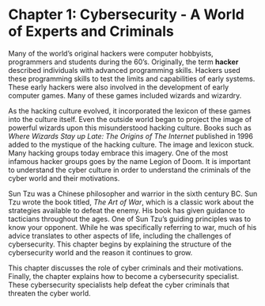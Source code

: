 Chapter 1: Cybersecurity - A World of Experts and Criminals
===========================================================

Many of the world’s original hackers were computer hobbyists, programmers and students during the 60’s. Originally, the term **hacker** described individuals with advanced programming skills. Hackers used these programming skills to test the limits and capabilities of early systems. These early hackers were also involved in the development of early computer games. Many of these games included wizards and wizardry.

As the hacking culture evolved, it incorporated the lexicon of these games into the culture itself. Even the outside world began to project the image of powerful wizards upon this misunderstood hacking culture. Books such as _Where Wizards Stay up Late: The Origins of The Internet_ published in 1996 added to the mystique of the hacking culture. The image and lexicon stuck. Many hacking groups today embrace this imagery. One of the most infamous hacker groups goes by the name Legion of Doom. It is important to understand the cyber culture in order to understand the criminals of the cyber world and their motivations.

Sun Tzu was a Chinese philosopher and warrior in the sixth century BC. Sun Tzu wrote the book titled, _The Art of War_, which is a classic work about the strategies available to defeat the enemy. His book has given guidance to tacticians throughout the ages. One of Sun Tzu’s guiding principles was to know your opponent. While he was specifically referring to war, much of his advice translates to other aspects of life, including the challenges of cybersecurity. This chapter begins by explaining the structure of the cybersecurity world and the reason it continues to grow.

This chapter discusses the role of cyber criminals and their motivations. Finally, the chapter explains how to become a cybersecurity specialist. These cybersecurity specialists help defeat the cyber criminals that threaten the cyber world.
